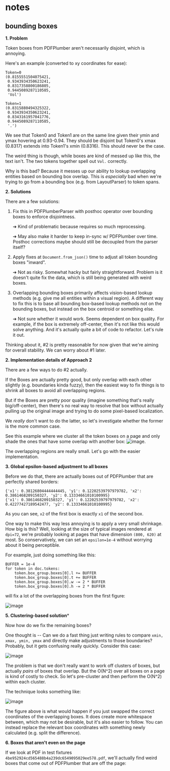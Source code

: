 # notes


## bounding boxes


**1. Problem**

Token boxes from PDFPlumber aren't necessarily disjoint, which is annoying.

Here's an example (converted to xy coordinates for ease):

```
Token=0
(0.8155551504075421,
 0.9343934350623241,
 0.8317358800186805,
 0.9445089287110585,
 'Vol')

Token=1
(0.8315880494325322,
 0.9343934350623241,
 0.8343161957041776,
 0.9445089287110585,
 '.')
```

We see that Token0 and Token1 are on the same line given their ymin and ymax hovering at 0.93-0.94. They should be disjoint but Token0's xmax (0.8317) extends into Token1's xmin (0.8316). This should never be the case.

The weird thing is though, while boxes are kind of messed up like this, the text isn't. The two tokens together spell out `Vol.` correctly.

Why is this bad? Because it messes up our ability to lookup overlapping entities based on bounding box overlap. This is *especially* bad when we're trying to go from a bounding box (e.g. from LayoutParser) to token spans.

**2. Solutions**

There are a few solutions:

1. Fix this in PDFPlumberParser with posthoc operator over bounding boxes to enforce disjointness.

    ➔ Kind of problematic because requires so much reprocessing.

    ➔ May also make it harder to keep in-sync w/ PDFPlumber over time. Posthoc corrections maybe should still be decoupled from the parser itself?

2. Apply fixes at `Document.from_json()` time to adjust all token bounding boxes "inward". 

    ➔ Not as risky. Somewhat hacky but fairly straightforward. Problem is it doesn't quite fix the data, which is still being generated with weird boxes. 

3. Overlapping bounding boxes primarily affects vision-based lookup methods (e.g. give me all entities within a visual region). A different way to fix this is to base all bounding box-based lookup methods not on the bounding boxes, but instead on the box centroid or something else.

    ➔ Not sure whether it would work. Seems dependent on box quality. For example, if the box is extremely off-center, then it's not like this would solve anything. And it's actually quite a bit of code to refactor. Let's rule it out.


Thinking about it, #2 is pretty reasonable for now given that we're aiming for overall stability. We can worry about #1 later.

**2. Implementation details of Approach 2**

There are a few ways to do #2 actually. 

If the Boxes are actually pretty good, but only overlap with each other slightly (e.g. boundaries kinda fuzzy), then the easiest way to fix things is to shrink all boxes to avoid all overlapping regions. 

But if the Boxes are pretty poor quality (imagine something that's really big/off-center), then there's no real way to resolve that box without actually pulling up the original image and trying to do some pixel-based localization.

We *really* don't want to do the latter, so let's investigate whether the former is the more common case.

See this example where we cluster all the token boxes on a page and only shade the ones that have some overlap with another box: ![image](fixtures/token-box-overlap.png).

The overlapping regions are really small. Let's go with the easier implementation.


**3. Global epsilon-based adjustment to all boxes**

Before we do that, there are actually boxes out of PDFPlumber that are perfectly shared borders:

```
{'x1': 0.38126804444444445, 'y1': 0.12202539797979782, 'x2': 0.3861468209150327, 'y2': 0.13334661010100995}
{'x1': 0.3861468209150327, 'y1': 0.12202539797979782, 'x2': 0.42277427189542477, 'y2': 0.13334661010100995}
```

As you can see, `x2` of the first box is exactly `x1` of the second box.

One way to make this way less annoying is to apply a very small shrinkage. How big is this? Well, looking at the size of typical images rendered at `dpi=72`, we're probably looking at pages that have dimension `(800, 620)` at most. So conservatively, we can set an `epsilon=1e-4` without worrying about it being perceptible.

For example, just doing something like this:
```
BUFFER = 1e-4
for token in doc.tokens:
    token.box_group.boxes[0].l += BUFFER
    token.box_group.boxes[0].t += BUFFER
    token.box_group.boxes[0].w -= 2 * BUFFER
    token.box_group.boxes[0].h -= 2 * BUFFER
```

will fix a lot of the overlapping boxes from the first figure:

![image](fixtures/token-box-overlap-fixed-with-epsilon.png)


**5. Clustering-based solution***

Now how do we fix the remaining boxes? 

One thought is -- Can we do a fast thing just writing rules to compare `xmin, xmax, ymin, ymax` and directly make adjustments to those boundaries? Probably, but it gets confusing really quickly. Consider this case:

![image](fixtures/overlap-tokens-edge-case.png)

The problem is that we don't really want to work off clusters of boxes, but actually *pairs* of boxes that overlap. But the O(N^2) over all boxes on a page is kind of costly to check. So let's pre-cluster and then perform the O(N^2) within each cluster.


The technique looks something like:

![image](fixtures/overlap-token-strategy.png)

The figure above is what would happen if you just swapped the correct coordinates of the overlapping boxes. It does create more whitespace between, which may not be desirable, but it's also easier to follow. You can instead replace the relevant box coordinates with something newly calculated (e.g. split the difference).

**6. Boxes that aren't even on the page**

If we look at PDF in test fixtures `4be952924cd565488b4a239dc6549095029ee578.pdf`, we'll actually find weird boxes that come out of PDFPlumber that are off the page:

```

```
